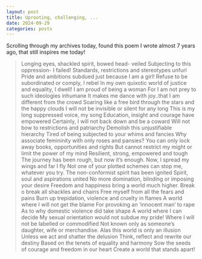 ```yaml
---
layout: post
title: Uprooting, challenging, ...
date: 2024-09-29
categories: posts
---
```


Scrolling through my archives today, found this poem I wrote almost 7 years ago, that still inspires me today!

> Longing eyes, shackled spirit, bowed head- veiled
> Subjecting to this oppression- I failed!
> Standards, restrictions and stereotypes unfurl
> Pride and ambitions subdued just because I am a girl!
> Refuse to be subordinated or comply, I rebel
> In my own quixotic world of justice and equality, I dwell!
> I am proud of being a woman
> For I am not prey to such ideologies inhumane
> It makes me dance with joy..that I am different from the crowd
> Soaring like a free bird through the stars and the happy clouds
> I will not be invisible or silent for any long
> This is my long suppressed voice, my song
> Education, insight and courage have empowered
> Certainly, I will not back down and be a coward
> Will not bow to restrictions and patriarchy
> Demolish this unjustifiable hierarchy
> Tired of being subjected to your whims and fancies
> Why associate femininity with only roses and pansies?
> You can only lock away books, opportunities and rights
> But cannot restrict my might or limit the power of my mind
> Resilient, strong, empowered and tough
> The journey has been rough, but now it’s enough.
> Now, I spread my wings and far I fly
> Not one of your plotted schemes can stop me, whatever you try.
> The non-conformist spirit has been ignited
> Spirit, soul and aspirations united
> No more domination, blinding or imposing your desire
> Freedom and happiness bring a world much higher.
> Break o break all shackles and chains
> Free myself from all the fears and pains
> Burn up trepidation, violence and cruelty in flames
> A world where I will not get the blame
> For provoking an ‘innocent man’ to rape
> As to why domestic violence did take shape
> A world where I can decide
> My sexual orientation would not subdue my pride!
> Where I will not be labelled or commodified
> Not known only as someone’s daughter, wife or merchandise.
> Alas this world is only an illusion
> Unless we act and shatter the delusion
> Think, reflect and rewrite our destiny
> Based on the tenets of equality and harmony
> Sow the seeds of courage and freedom in our heart
> Create a world that stands apart!

